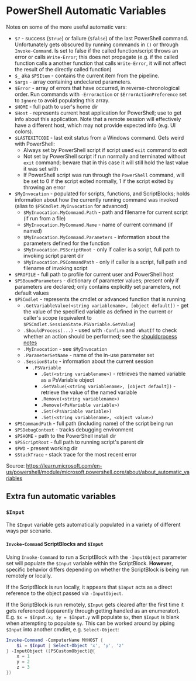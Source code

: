# PowerShell Automatic Variables


Notes on some of the more useful automatic vars:
* `$?` - success (`$true`) or failure (`$false`) of the last PowerShell command. Unfortunately gets obscured by running commands in `()` or through `Invoke-Command`. Is set to false if the called function/script throws an error or calls `Write-Error`; this does not propagate (e.g. if the called function calls a another function that calls `Write-Error`, it will not affect the result of the directly called function)
* `$_` aka `$PSItem` - contains the current item from the pipeline.
* `$args` - array containing undeclared parameters.
* `$Error` - array of errors that have occurred, in reverse-chronological order. Run commands with `-ErrorAction` or `$ErrorActionPreference` set to `Ignore` to avoid populating this array.
* `$HOME` - full path to user's home dir
* `$Host` - represents current host application for PowerShell; use to get info about this application. Note that a remote session will effectively have a different host, which may not provide expected info (e.g. UI colors).
* `$LASTEXITCODE` - last exit status from a Windows command. Gets weird with PowerShell:
    - Always set by PowerShell script if script used `exit` command to exit
    - Not set by PowerShell script if run normally and terminated without `exit` command; beware that in this case it will still hold the last value it was set with
    - If PowerShell script was run through the `PowerShell` command, will be set to 0 if the script exited normally, 1 if the script exited by throwing an error
* `$MyInvocation` - populated for scripts, functions, and ScriptBlocks; holds information about how the currently running command was invoked (alias to `$PSCmdlet.MyInvocation` for advanced)
    - `$MyInvocation.MyCommand.Path` - path and filename for current script (if run from a file)
    - `$MyInvocation.MyCommand.Name` - name of current command (if named)
    - `$MyInvocation.MyCommand.Parameters` - information about the parameters defined for the function
    - `$MyInvocation.PSScriptRoot` - only if caller is a script, full path to invoking script parent dir
    - `$MyInvocation.PSCommandPath` - only if caller is a script, full path and filename of invoking script
* `$PROFILE` - full path to profile for current user and PowerShell host
* `$PSBoundParameters` - dictionary of parameter values; present only if parameters are declared; only contains explicitly set parameters, not default values
* `$PSCmdlet` - represents the cmdlet or advanced function that is running
    - `.GetVariableValue(<string variablename>, [object default])` - get the value of the specified variable as defined in the current or caller's scope (equivalent to `$PSCmdlet.SessionState.PSVariable.GetValue`)
    - `.ShouldProcess(...)` - used with `-Confirm` and `-WhatIf` to check whether an action should be performed; see the [shouldprocess notes](./powershell_shouldprocess.md)
    - `.MyInvocation` - see `$MyInvocation`
    - `.ParameterSetName` - name of the in-use parameter set
    - `.SessionState` - information about the current session
        + `.PSVariable`
            * `.Get(<string variablename>)` - retrieves the named variable as a PsVariable object
            * `.GetValue(<string variablename>, [object default])` - retrieve the value of the named variable
            * `.Remove(<string variablename>)`
            * `.Remove(<PsVariable variable>)`
            * `.Set(<PsVariable variable>)`
            * `.Set(<string variablename>, <object value>)`
* `$PSCommandPath` - full path (including name) of the script being run
* `$PSDebugContext` - tracks debugging environment
* `$PSHOME` - path to the PowerShell install dir
* `$PSScriptRoot` - full path to running script's parent dir
* `$PWD` - present working dir
* `$StackTrace` - stack trace for the most recent error

Source: https://learn.microsoft.com/en-us/powershell/module/microsoft.powershell.core/about/about_automatic_variables

## Extra fun automatic variables
### `$Input`
The `$Input` variable gets automatically populated in a variety of different ways per scenario.

#### `Invoke-Command` ScriptBlocks and `$Input`
Using `Invoke-Command` to run a ScriptBlock with the `-InputObject` parameter set will populate the `$Input` variable within the ScriptBlock. **However**, specific behavior differs depending on whether the ScriptBlock is being run remotely or locally.

If the ScriptBlock is run locally, it appears that `$Input` acts as a direct reference to the object passed via `-InputObject`.

If the ScriptBlock is run remotely, `$Input` gets cleared after the first time it gets referenced (apparently through getting handled as an enumerator). E.g. `$x = $Input.x; $y = $Input.y` will populate `$x`, then `$Input` is blank when attempting to populate `$y`. This can be worked around by piping `$Input` into another cmdlet, e.g. `Select-Object`:
``` PowerShell
Invoke-Command -ComputerName MYHOST {
    $i = $Input | Select-Object 'x', 'y', 'z'
} -InputObject ([PSCustomObject]@{
    x = 1
    y = 2
    z = 3
})
```

